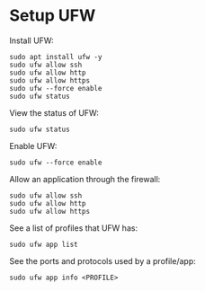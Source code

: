 # Setup UFW

Install UFW:

```shell
sudo apt install ufw -y
sudo ufw allow ssh
sudo ufw allow http
sudo ufw allow https
sudo ufw --force enable
sudo ufw status
```

View the status of UFW:

```
sudo ufw status
```

Enable UFW:

```
sudo ufw --force enable
```

Allow an application through the firewall:

```
sudo ufw allow ssh
sudo ufw allow http
sudo ufw allow https
```

See a list of profiles that UFW has:

```
sudo ufw app list
```

See the ports and protocols used by a profile/app:

```
sudo ufw app info <PROFILE>
```